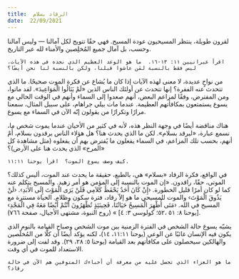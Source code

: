 ```yaml
---
title:  الرقاد بسلام
date:  22/09/2021
---
```


لقرون طويلة، ينتظر المسيحيون عودة المسيح.  فهي حقًا تتويج لكل آمالنا — وليس آمالنا وحسب، بل آمال جميع المُخلِصين والأمناء لله عبر التاريخ.

`اقرأ عبرانيين ١١: ١٣-١٦.  ما هو الوعد العظيم الذي نجده في هذه الآيات، ليس فقط بالنسبة لمَن عاشوا قبلنا، ولكن بالنسبة لنا نحن أيضًا؟`

من نواحٍ عديدة، لا معنى لهذه الآيات إذا كان ما يُشاع عن فكرة الموت صحيحًا.  ما الذي تتحدث عنه الفقرة؟ إنها تتحدث عن أولئك الناس الذين «لَمْ يَنَالُوا الْمَوَاعِيدَ». لقد ماتوا، ومن المفترض، وفقًا لمزاعم البعض، أنهم صعدوا إلى السماء وأنهم في الوقت الحالي مع يسوع يستمتعون بمكافأتهم العظيمة. عندما مات بيلي جراهام، على سبيل المثال، سمعنا مرارًا وتكرارًا من يقولون إنّه الآن في السماء مع يسوع.

هناك مناقضة أيضًا في وجهة النظر هذه، لأنه في كثير من الأحيان عندما يموت شخص ما، نسمع عبارة، «ليرقد بسلام».  لكن ما الذي يحدث هنا؟  هل هؤلاء الناس يرقدون بسلام، أَمْ أنهم، بحسب تلك المزاعم، في السماء يفعلون ما يًفترض بهم أن يفعلوه (مثل مشاهدة كل «المرح» الذي يحدث هنا على الأرض)؟

`كيف وصف يسوع الموت؟  اقرأ يوحنا ١١:١١.`

في الواقع، فكرة الرقاد «بسلام» هي، بالطبع، حقيقة ما يحدث عند الموت، أليس كذلك؟  الموتى، حقًا، راقدون. «إن الموت بالنسبة إلى المؤمن هو أمر زهيد. والمسيح يتكلم عنه كما لو كان أمرًا قليل الخطورة. ‹إِنْ كَانَ أَحَدٌ يَحْفَظُ كَلاَمِي فَلَنْ يَرَى الْمَوْتَ إِلَى الأَبَدِ›. ‹لَنْ يَذُوقَ الْمَوْتَ› والموت للمسيحي ما هو إلاّ رقاد، فترة سكون وظلام. الحياة مستترة مع المسيح في الله. ‹مَتَى أُظْهِرَ الْمَسِيحُ حَيَاتُنَا، فَحِينَئِذٍ تُظْهَرُونَ أَنْتُمْ أَيْضًا مَعَهُ فِي الْمَجْدِ› [يوحنا ٨: ٥١ ،٥٢؛ كولوسى ٣: ٤] » (روح النبوة، مشتهى الأجيال، صفحة ٧٦٦).

يشبّه يسوع حالة الشخص في الفترة الزمنية بين موت الشخص وصباح القيامة بالنوم الذي يكون فيه الإنسان غائبًا عن الوعي (يوحنا ١١:١١، ١٤)، لكنه يؤكد أيضًا أن كلًّا من المُخلّصين والهالكين سيحصلون على مكافأتهم بعد القيامة (يوحنا ٥: ٢٨، ٢٩). وقد لفت إلى ضرورة الاستعداد للموت في أي وقت.

`ما هو العزاء الذي تحصل عليه من معرفة أن أحباءك المتوفين هم الآن في حالة رقاد؟`